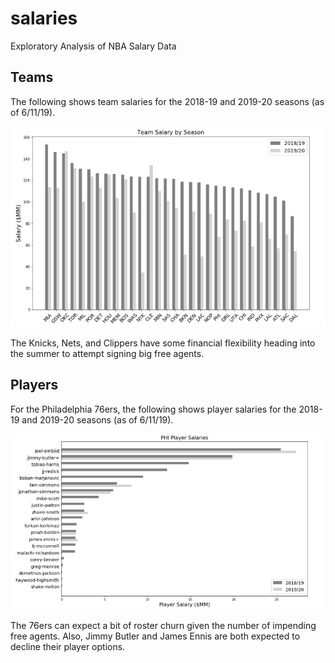 # salaries
Exploratory Analysis of NBA Salary Data

## Teams

The following shows team salaries for the 2018-19 and 2019-20 seasons (as of 6/11/19).

![](images/team.png)

The Knicks, Nets, and Clippers have some financial flexibility heading into the summer to attempt signing big free agents.

## Players

For the Philadelphia 76ers, the following shows player salaries for the 2018-19 and 2019-20 seasons (as of 6/11/19).

![](images/player.png)

The 76ers can expect a bit of roster churn given the number of impending free agents. Also, Jimmy Butler and James Ennis are both expected to decline their player options.
